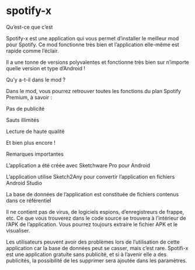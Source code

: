# spotify-x

Qu’est-ce que c’est

Spotify-x est une application qui vous permet d’installer le meilleur mod pour Spotify. Ce mod fonctionne très bien et l’application elle-même est rapide comme l’éclair.

Il a une tonne de versions polyvalentes et fonctionne très bien sur n’importe quelle version et type d’Android !

Qu’y a-t-il dans le mod ?

Dans le mod, vous pourrez retrouver toutes les fonctions du plan Spotify Premium, à savoir :

Pas de publicité

Sauts illimités

Lecture de haute qualité

Et bien plus encore !

Remarques importantes

L’application a été créée avec Sketchware Pro pour Android

L’application utilise Sketch2Any pour convertir l’application en fichiers Android Studio

La base de données de l’application est constituée de fichiers contenus dans ce référentiel

Il ne contient pas de virus, de logiciels espions, d’enregistreurs de frappe, etc. Ce que vous trouverez dans le code source se trouvera à l’intérieur de l’APK de l’application. Vous pourrez toujours extraire le fichier APK et le visualiser.

Les utilisateurs peuvent avoir des problèmes lors de l’utilisation de cette application car la base de données peut se casser, mais c’est rare.
Spotifi-x est une application gratuite sans publicité, et si à l’avenir elle a des publicités, la possibilité de les supprimer sera ajoutée dans les paramètres.

